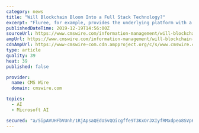 ```yaml
---
category: news
title: "Will Blockchain Bloom Into a Full Stack Technology?"
excerpt: "Fluree, for example, provides the underlying platform with a blockchain-backed, fully featured graph database.... allowing full stack developers to build responsive UIs for interactive apps along with standard interfaces for autonomous actors (bots) and machine learning/AI applications. All of this is accomplished without forcing new ..."
publishedDateTime: 2019-12-19T14:56:00Z
sourceUrl: https://www.cmswire.com/information-management/will-blockchain-bloom-into-a-full-stack-technology/
ampUrl: https://www.cmswire.com/information-management/will-blockchain-bloom-into-a-full-stack-technology/amp/
cdnAmpUrl: https://www-cmswire-com.cdn.ampproject.org/c/s/www.cmswire.com/information-management/will-blockchain-bloom-into-a-full-stack-technology/amp/
type: article
quality: 39
heat: 39
published: false

provider:
  name: CMS Wire
  domain: cmswire.com

topics:
  - AI
  - Microsoft AI

secured: "a/5ipAVUHFbVUnh/1RjApsaQEdU5vQQicgffe9T3KxOrJXIyfRMxdpeo8SVpH5Ib/Ne7CrJ5yRAdK1nDAT+6eZ3TKpdhm9AqHmdijajhbePoUfPSWdT0LQrYuHGEDMRslGzu+RTYbzGy7GNVYhREjQPAVwNNGbm6kNySM8H1tskFjaNM8HIGRjAUS+HdnGp0ybv+KMR4ysuWUKMKKC4Qe4lFvsO/+4XlEReaVN9t2C1TujdzinM+/fMds0zEkuzaIYwmC20HCDpwHNO/EfWpbQ==;jk1kktKR7FjK5dzG7hkYpQ=="
---
```


